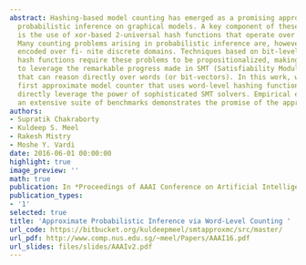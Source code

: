 ```yaml
---
abstract: Hashing-based model counting has emerged as a promising approach for large-scale
  probabilistic inference on graphical models. A key component of these techniques
  is the use of xor-based 2-universal hash functions that operate over Boolean domains.
  Many counting problems arising in probabilistic inference are, however, naturally
  encoded over fi- nite discrete domains. Techniques based on bit-level (or Boolean)
  hash functions require these problems to be propositionalized, making it impossible
  to leverage the remarkable progress made in SMT (Satisfiability Modulo Theory) solvers
  that can reason directly over words (or bit-vectors). In this work, we present the
  first approximate model counter that uses word-level hashing functions, and can
  directly leverage the power of sophisticated SMT solvers. Empirical evaluation over
  an extensive suite of benchmarks demonstrates the promise of the approach.
authors:
- Supratik Chakraborty
- Kuldeep S. Meel
- Rakesh Mistry
- Moshe Y. Vardi
date: 2016-06-01 00:00:00
highlight: true
image_preview: ''
math: true
publication: In *Proceedings of AAAI Conference on Artificial Intelligence (AAAI)*
publication_types:
- '1'
selected: true
title: 'Approximate Probabilistic Inference via Word-Level Counting '
url_code: https://bitbucket.org/kuldeepmeel/smtapproxmc/src/master/
url_pdf: http://www.comp.nus.edu.sg/~meel/Papers/AAAI16.pdf
url_slides: files/slides/AAAIv2.pdf
---
```


